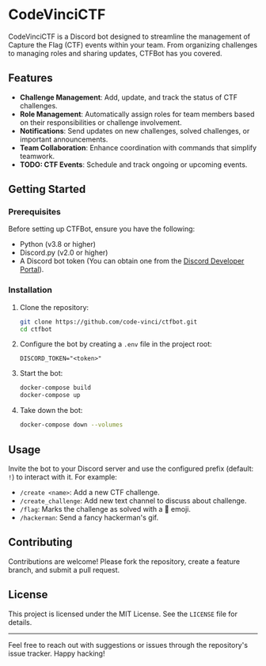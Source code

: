 # CodeVinciCTF

CodeVinciCTF is a Discord bot designed to streamline the management of Capture the Flag (CTF) events within your team. From organizing challenges to managing roles and sharing updates, CTFBot has you covered.

## Features

- **Challenge Management**: Add, update, and track the status of CTF challenges.
- **Role Management**: Automatically assign roles for team members based on their responsibilities or challenge involvement.
- **Notifications**: Send updates on new challenges, solved challenges, or important announcements.
- **Team Collaboration**: Enhance coordination with commands that simplify teamwork.
- **TODO: CTF Events**: Schedule and track ongoing or upcoming events.

## Getting Started

### Prerequisites

Before setting up CTFBot, ensure you have the following:

- Python (v3.8 or higher)
- Discord.py (v2.0 or higher)
- A Discord bot token (You can obtain one from the [Discord Developer Portal](https://discord.com/developers/applications)).

### Installation

1. Clone the repository:

   ```bash
   git clone https://github.com/code-vinci/ctfbot.git
   cd ctfbot
   ```

3. Configure the bot by creating a `.env` file in the project root:

   ```env
   DISCORD_TOKEN="<token>"
   ```

4. Start the bot:

   ```bash
   docker-compose build
   docker-compose up
   ```

5. Take down the bot:

   ```bash
   docker-compose down --volumes
   ```

## Usage

Invite the bot to your Discord server and use the configured prefix (default: `!`) to interact with it. For example:

- `/create <name>`: Add a new CTF challenge.
- `/create_challenge`: Add new text channel to discuss about challenge.
- `/flag`: Marks the challenge as solved with a 🚩 emoji.
- `/hackerman`: Send a fancy hackerman's gif.

## Contributing

Contributions are welcome! Please fork the repository, create a feature branch, and submit a pull request.

## License

This project is licensed under the MIT License. See the `LICENSE` file for details.

---

Feel free to reach out with suggestions or issues through the repository's issue tracker. Happy hacking!
